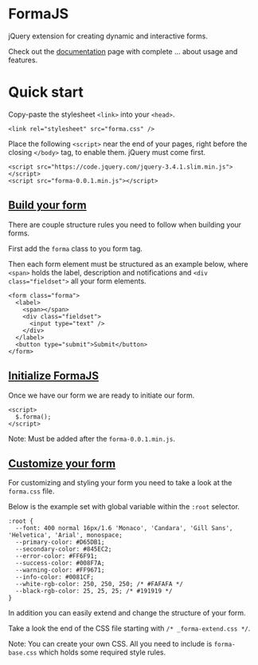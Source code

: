 # FormaJS
jQuery extension for creating dynamic and interactive forms.

Check out the [documentation](https://formajs.com/) page with complete ... about usage and features.

# Quick start

Copy-paste the stylesheet `<link>` into your `<head>`.

    <link rel="stylesheet" src="forma.css" />

Place the following `<script>` near the end of your pages, right before the closing `</body>` tag, to enable them. jQuery must come first.

    <script src="https://code.jquery.com/jquery-3.4.1.slim.min.js"></script>
    <script src="forma-0.0.1.min.js"></script>

## [Build your form](https://formajs.com/#build)

There are couple structure rules you need to follow when building your forms. 

First add the `forma` class to you form tag. 

Then each form element must be structured as an example below, where `<span>` holds the label, description and notifications and `<div class="fieldset">` all your form elements.

    <form class="forma">
      <label>
        <span></span>
        <div class="fieldset">
          <input type="text" />
        </div>
      </label>
      <button type="submit">Submit</button>
    </form>

## [Initialize FormaJS](https://formajs.com/#options)

Once we have our form we are ready to initiate our form. 

    <script>
      $.forma();
    </script>

Note: Must be added after the `forma-0.0.1.min.js`.

## [Customize your form](https://formajs.com/#customize)

For customizing and styling your form you need to take a look at the `forma.css` file. 

Below is the example set with global variable within the `:root` selector.

    :root {
      --font: 400 normal 16px/1.6 'Monaco', 'Candara', 'Gill Sans', 'Helvetica', 'Arial', monospace;
      --primary-color: #D65DB1;
      --secondary-color: #845EC2;
      --error-color: #FF6F91;
      --success-color: #008F7A;
      --warning-color: #FF9671;
      --info-color: #0081CF;
      --white-rgb-color: 250, 250, 250; /* #FAFAFA */
      --black-rgb-color: 25, 25, 25; /* #191919 */
    }

In addition you can easily extend and change the structure of your form. 

Take a look the end of the CSS file starting with `/* _forma-extend.css */`.

Note: You can create your own CSS. All you need to include is `forma-base.css` which holds some required style rules.